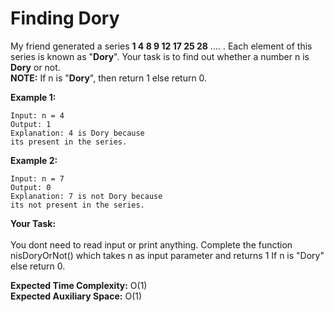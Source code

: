 # Finding Dory
My friend generated a series **1 4 8 9 12 17 25 28** .... . Each element of this series is known as "**Dory**". Your task is to find out whether a number n is **Dory** or not.<br>
**NOTE:** If n is "**Dory**", then return 1 else return 0.

**Example 1:**
```
Input: n = 4
Output: 1 
Explanation: 4 is Dory because 
its present in the series.
```
**Example 2:**
```
Input: n = 7
Output: 0
Explanation: 7 is not Dory because
its not present in the series.
```
**Your Task:**<br>  
You dont need to read input or print anything. Complete the function nisDoryOrNot() which takes n as input parameter and returns 1 If n is "Dory" else return 0.

**Expected Time Complexity:** O(1)<br>
**Expected Auxiliary Space:** O(1)
